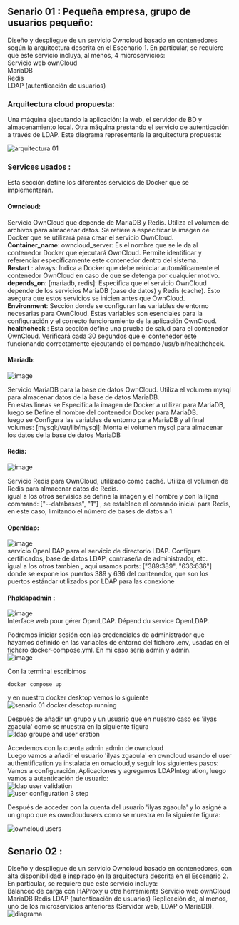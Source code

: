 ## Senario 01 : Pequeña empresa, grupo de usuarios pequeño:
Diseño y despliegue de un servicio Owncloud basado en contenedores según la arquitectura descrita en el Escenario 1.
En particular, se requiere que este servicio incluya, al menos, 4 microservicios:  
Servicio web ownCloud  
MariaDB  
Redis  
LDAP (autenticación de usuarios)  

### Arquitectura cloud propuesta:   
Una máquina ejecutando la aplicación: la web, el servidor de BD y almacenamiento local. Otra máquina prestando el servicio de autenticación a través de LDAP.
Este diagrama representaría la arquitectura propuesta:  

![arquitectura 01](https://github.com/Ilyas-ZG/Cloud-Computing-Services-and-Applications/assets/116302871/8b1b02ed-8512-4542-b94e-58f60b600bff)  



### Services usados :  
Esta sección define los diferentes servicios de Docker que se implementarán.


#### Owncloud:   
Servicio OwnCloud que depende de MariaDB y Redis. Utiliza el volumen de archivos para almacenar datos.
Se refiere a especificar la imagen de Docker que se utilizará para crear el servicio OwnCloud.  
**Container_name**: owncloud_server: Es el nombre que se le da al contenedor Docker que ejecutará OwnCloud. Permite identificar y referenciar específicamente este contenedor dentro del sistema.  
**Restart** : always: Indica a Docker que debe reiniciar automáticamente el contenedor OwnCloud en caso de que se detenga por cualquier motivo.
**depends_on**: [mariadb, redis]: Especifica que el servicio OwnCloud depende de los servicios MariaDB (base de datos) y Redis (cache). Esto asegura que estos servicios se inicien antes que OwnCloud.  
**Environment**: Sección donde se configuran las variables de entorno necesarias para OwnCloud. Estas variables son esenciales para la configuración y el correcto funcionamiento de la aplicación OwnCloud.  
**healthcheck** : Esta sección define una prueba de salud para el contenedor OwnCloud. Verificará cada 30 segundos que el contenedor esté funcionando correctamente ejecutando el comando /usr/bin/healthcheck.

#### Mariadb:  
![image](https://github.com/Ilyas-ZG/Cloud-Computing-Services-and-Applications/assets/116302871/47d91a94-669d-47fe-85a6-3eb7f9820bc0)  


Servicio MariaDB para la base de datos OwnCloud. Utiliza el volumen mysql para almacenar datos de la base de datos MariaDB.  
En estas lineas se Especifica la imagen de Docker a utilizar para MariaDB, luego se Define el nombre del contenedor Docker para MariaDB.  
luego se Configura las variables de entorno para MariaDB y al final volumes: [mysql:/var/lib/mysql]: Monta el volumen mysql para almacenar los datos de la base de datos MariaDB


#### Redis:  
![image](https://github.com/Ilyas-ZG/Cloud-Computing-Services-and-Applications/assets/116302871/c4cb2e09-a8b7-4946-b665-87157f8ae215)  

Servicio Redis para OwnCloud, utilizado como caché. Utiliza el volumen de Redis para almacenar datos de Redis.  
igual a los otros servisios se define la imagen y el nombre y con la ligna command: ["--databases", "1"] , se establece el comando inicial para Redis, en este caso, limitando el número de bases de datos a 1.

#### Openldap:  
![image](https://github.com/Ilyas-ZG/Cloud-Computing-Services-and-Applications/assets/116302871/6e6a3381-57d1-43a0-b205-35336ec4943f)  
servicio OpenLDAP para el servicio de directorio LDAP. Configura certificados, base de datos LDAP, contraseña de administrador, etc.  
igual a los otros tambien , aqui usamos ports: ["389:389", "636:636"] donde se expone los puertos 389 y 636 del contenedor, que son los puertos estándar utilizados por LDAP para las conexione  
#### Phpldapadmin :  
![image](https://github.com/Ilyas-ZG/Cloud-Computing-Services-and-Applications/assets/116302871/4ce7cb43-65ac-4637-b006-b0127dbe7162)  
Interface web pour gérer OpenLDAP. Dépend du service OpenLDAP.

Podremos iniciar sesión con las credenciales de administrador que hayamos definido en las variables de entorno del fichero .env, usadas en el fichero docker-compose.yml. En mi caso sería admin y admin.  
![image](https://github.com/Ilyas-ZG/Cloud-Computing-Services-and-Applications/assets/116302871/c932b244-53f1-456b-8ee6-4a87e8bfe8b9)  

Con la terminal escribimos
~~~
docker compose up
~~~
 y en nuestro docker desktop vemos lo siguiente  
 ![senario 01 docker desctop running](https://github.com/Ilyas-ZG/Cloud-Computing-Services-and-Applications/assets/116302871/62008536-b4fd-41cc-a138-5e27c2132f40)  
 
Después de añadir un grupo y un usuario que en nuestro caso es 'ilyas zgaoula' como se muestra en la siguiente figura  
![ldap groupe and user cration](https://github.com/Ilyas-ZG/Cloud-Computing-Services-and-Applications/assets/116302871/34c2361a-6714-4cb9-979c-63f925bd7a03)  

Accedemos con la cuenta admin admin de owncloud   
Luego vamos a añadir el usuario 'ilyas zgaoula' en owncloud usando el user authentification ya instalada en onwcloud,y seguir los siguientes pasos:  
Vamos a configuración, Aplicaciones y agregamos LDAPIntegration, luego vamos a autenticación de usuario:  
![ldap user validation](https://github.com/Ilyas-ZG/Cloud-Computing-Services-and-Applications/assets/116302871/670ce6a1-4527-403a-adc9-fd91fc8846a0)  
![user configuration 3 step](https://github.com/Ilyas-ZG/Cloud-Computing-Services-and-Applications/assets/116302871/dc7f8218-d32a-42cf-828a-6577f375a05b)  

Después de acceder con la cuenta del usuario 'ilyas zgaoula' y lo asigné a un grupo que es owncloudusers como se muestra en la siguiente figura:  

![owncloud users](https://github.com/Ilyas-ZG/Cloud-Computing-Services-and-Applications/assets/116302871/7ad80cd4-db7f-447c-b067-8412eec26ce7)  





## Senario 02 : 
Diseño y despliegue de un servicio Owncloud basado en contenedores, con alta disponibilidad e inspirado en la arquitectura descrita en el Escenario 2. En particular, se requiere que este servicio incluya:  
Balanceo de carga con HAProxy u otra herramienta
Servicio web ownCloud
MariaDB
Redis
LDAP (autenticación de usuarios)
Replicación de, al menos, uno de los microservicios anteriores (Servidor web, LDAP o MariaDB).  
![diagrama](https://github.com/Ilyas-ZG/Cloud-Computing-Services-and-Applications/assets/116302871/4599dce1-1872-4137-974d-39372a77859c)  


